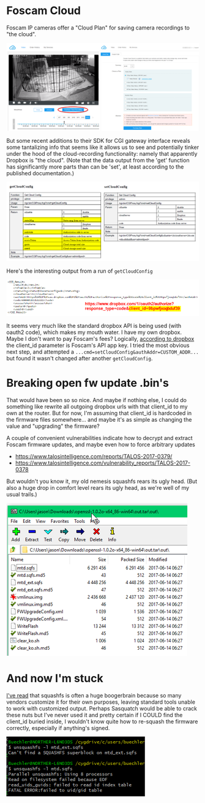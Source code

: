 # Foscam Cloud

Foscam IP cameras offer a "Cloud Plan" for saving camera recordings to "the cloud". 

![cloud recording plan interface](cloud-recording-plan.png)	


But some recent additions to their SDK for CGI gateway interface reveals some tantalizing info that seems like it allows us to see and potentially tinker under the hood of the cloud-recording functionality: namely that apparently Dropbox is "the cloud". (Note that the data output from the 'get' function has significantly more parts than can be 'set', at least according to the published documentation.)

![cloud verbs from cgi sdk](cgi-cloud-configs.png)	


Here's the interesting output from a run of `getCloudConfig` 

![actual output from getconfig](example-getconfig.png)	


It seems very much like the standard dropbox API is being used (with oauth2 code), which makes my mouth water. I have my own dropbox. Maybe I don't want to pay Foscam's fees?  Logically, [according to dropbox](https://blogs.dropbox.com/developers/2013/07/using-oauth-2-0-with-the-core-api/) the client_id parameter is Foscam's API app key. I tried the most obvious next step, and attempted a `...cmd=setCloudConfig&authAddr=CUSTOM_ADDR...` but found it wasn't changed after another `getCloudConfig`.


# Breaking open fw update .bin's

That would have been so so nice. And maybe if nothing else, I could do something like rewrite all outgoing dropbox urls with that client_id to my own at the router. But for now, I'm assuming that client_id is hardcoded in the firmware files somewhere... and maybe it's as simple as changing the value and "upgrading" the firmware?  

A couple of convenient vulnerabilities indicate how to decrypt and extract Foscam firmware updates, and maybe even how to force arbitrary updates
* https://www.talosintelligence.com/reports/TALOS-2017-0379/
* https://www.talosintelligence.com/vulnerability_reports/TALOS-2017-0378


But wouldn't you know it, my old nemesis squashfs rears its ugly head. (But also a huge drop in comfort level rears its ugly head, as we're well of my usual trails.)

![firmware package decrypted and expanded](firmware-upgrade-decrypted.png)	


# And now I'm stuck

[I've read](http://www.devttys0.com/2014/08/mucking-about-with-squashfs/) that squashfs is often a huge boogerbrain because so many vendors customize it for their own purposes, leaving standard tools unable to work with customized output. Perhaps Sasquatch would be able to crack these nuts but I've never used it and pretty certain if I COULD find the client_id buried inside, I wouldn't know quite how to re-squash the firmware correctly, especially if anything's signed.

![squashfs files are nonstandard](sqfs-files-nonstandard.png)
